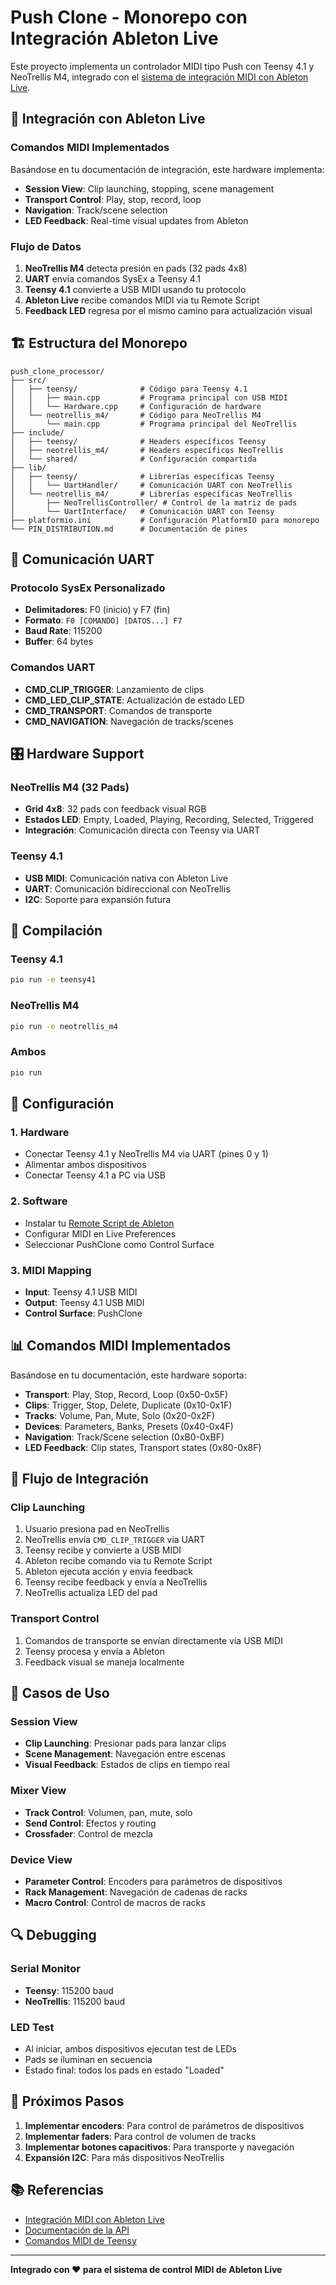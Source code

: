 # Push Clone - Monorepo con Integración Ableton Live

Este proyecto implementa un controlador MIDI tipo Push con Teensy 4.1 y NeoTrellis M4, integrado con el [sistema de integración MIDI con Ableton Live](https://github.com/jdavidguerrero/ableton_midi_api_integration).

## 🎯 Integración con Ableton Live

### Comandos MIDI Implementados

Basándose en tu documentación de integración, este hardware implementa:

- **Session View**: Clip launching, stopping, scene management
- **Transport Control**: Play, stop, record, loop
- **Navigation**: Track/scene selection
- **LED Feedback**: Real-time visual updates from Ableton

### Flujo de Datos

1. **NeoTrellis M4** detecta presión en pads (32 pads 4x8)
2. **UART** envía comandos SysEx a Teensy 4.1
3. **Teensy 4.1** convierte a USB MIDI usando tu protocolo
4. **Ableton Live** recibe comandos MIDI via tu Remote Script
5. **Feedback LED** regresa por el mismo camino para actualización visual

## 🏗️ Estructura del Monorepo

```
push_clone_processor/
├── src/
│   ├── teensy/              # Código para Teensy 4.1
│   │   ├── main.cpp         # Programa principal con USB MIDI
│   │   └── Hardware.cpp     # Configuración de hardware
│   └── neotrellis_m4/       # Código para NeoTrellis M4
│       └── main.cpp         # Programa principal del NeoTrellis
├── include/
│   ├── teensy/              # Headers específicos Teensy
│   ├── neotrellis_m4/       # Headers específicos NeoTrellis
│   └── shared/              # Configuración compartida
├── lib/
│   ├── teensy/              # Librerías específicas Teensy
│   │   └── UartHandler/     # Comunicación UART con NeoTrellis
│   └── neotrellis_m4/       # Librerías específicas NeoTrellis
│       ├── NeoTrellisController/ # Control de la matriz de pads
│       └── UartInterface/   # Comunicación UART con Teensy
├── platformio.ini           # Configuración PlatformIO para monorepo
└── PIN_DISTRIBUTION.md      # Documentación de pines
```

## 🔌 Comunicación UART

### Protocolo SysEx Personalizado

- **Delimitadores**: F0 (inicio) y F7 (fin)
- **Formato**: `F0 [COMANDO] [DATOS...] F7`
- **Baud Rate**: 115200
- **Buffer**: 64 bytes

### Comandos UART

- **CMD_CLIP_TRIGGER**: Lanzamiento de clips
- **CMD_LED_CLIP_STATE**: Actualización de estado LED
- **CMD_TRANSPORT**: Comandos de transporte
- **CMD_NAVIGATION**: Navegación de tracks/scenes

## 🎛️ Hardware Support

### NeoTrellis M4 (32 Pads)

- **Grid 4x8**: 32 pads con feedback visual RGB
- **Estados LED**: Empty, Loaded, Playing, Recording, Selected, Triggered
- **Integración**: Comunicación directa con Teensy via UART

### Teensy 4.1

- **USB MIDI**: Comunicación nativa con Ableton Live
- **UART**: Comunicación bidireccional con NeoTrellis
- **I2C**: Soporte para expansión futura

## 🚀 Compilación

### Teensy 4.1
```bash
pio run -e teensy41
```

### NeoTrellis M4
```bash
pio run -e neotrellis_m4
```

### Ambos
```bash
pio run
```

## 🔧 Configuración

### 1. Hardware
- Conectar Teensy 4.1 y NeoTrellis M4 via UART (pines 0 y 1)
- Alimentar ambos dispositivos
- Conectar Teensy 4.1 a PC via USB

### 2. Software
- Instalar tu [Remote Script de Ableton](https://github.com/jdavidguerrero/ableton_midi_api_integration)
- Configurar MIDI en Live Preferences
- Seleccionar PushClone como Control Surface

### 3. MIDI Mapping
- **Input**: Teensy 4.1 USB MIDI
- **Output**: Teensy 4.1 USB MIDI
- **Control Surface**: PushClone

## 📊 Comandos MIDI Implementados

Basándose en tu documentación, este hardware soporta:

- **Transport**: Play, Stop, Record, Loop (0x50-0x5F)
- **Clips**: Trigger, Stop, Delete, Duplicate (0x10-0x1F)
- **Tracks**: Volume, Pan, Mute, Solo (0x20-0x2F)
- **Devices**: Parameters, Banks, Presets (0x40-0x4F)
- **Navigation**: Track/Scene selection (0xB0-0xBF)
- **LED Feedback**: Clip states, Transport states (0x80-0x8F)

## 🔄 Flujo de Integración

### Clip Launching
1. Usuario presiona pad en NeoTrellis
2. NeoTrellis envía `CMD_CLIP_TRIGGER` via UART
3. Teensy recibe y convierte a USB MIDI
4. Ableton recibe comando via tu Remote Script
5. Ableton ejecuta acción y envía feedback
6. Teensy recibe feedback y envía a NeoTrellis
7. NeoTrellis actualiza LED del pad

### Transport Control
1. Comandos de transporte se envían directamente via USB MIDI
2. Teensy procesa y envía a Ableton
3. Feedback visual se maneja localmente

## 🎵 Casos de Uso

### Session View
- **Clip Launching**: Presionar pads para lanzar clips
- **Scene Management**: Navegación entre escenas
- **Visual Feedback**: Estados de clips en tiempo real

### Mixer View
- **Track Control**: Volumen, pan, mute, solo
- **Send Control**: Efectos y routing
- **Crossfader**: Control de mezcla

### Device View
- **Parameter Control**: Encoders para parámetros de dispositivos
- **Rack Management**: Navegación de cadenas de racks
- **Macro Control**: Control de macros de racks

## 🔍 Debugging

### Serial Monitor
- **Teensy**: 115200 baud
- **NeoTrellis**: 115200 baud

### LED Test
- Al iniciar, ambos dispositivos ejecutan test de LEDs
- Pads se iluminan en secuencia
- Estado final: todos los pads en estado "Loaded"

## 🔮 Próximos Pasos

1. **Implementar encoders**: Para control de parámetros de dispositivos
2. **Implementar faders**: Para control de volumen de tracks
3. **Implementar botones capacitivos**: Para transporte y navegación
4. **Expansión I2C**: Para más dispositivos NeoTrellis

## 📚 Referencias

- [Integración MIDI con Ableton Live](https://github.com/jdavidguerrero/ableton_midi_api_integration)
- [Documentación de la API](https://github.com/jdavidguerrero/ableton_midi_api_integration/blob/main/PushClone_API_Documentation.md)
- [Comandos MIDI de Teensy](https://github.com/jdavidguerrero/ableton_midi_api_integration/blob/main/Teensy_MIDI_Commands_Reference.md)

---

**Integrado con ❤️ para el sistema de control MIDI de Ableton Live**
